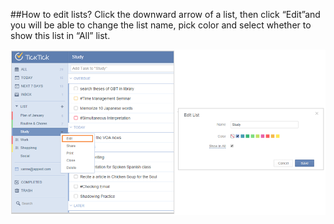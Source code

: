 ##How to edit lists?
Click the downward arrow of a list, then click “Edit”and you will be able to change the list name, pick color and select whether to show this list in “All” list.

![](../images/image1.7W.png)
